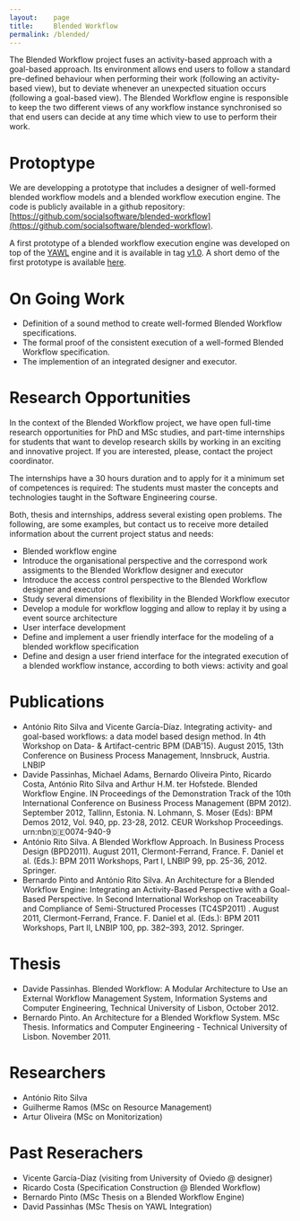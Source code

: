 ```yaml
---
layout:    page
title:     Blended Workflow
permalink: /blended/
---
```


The Blended Workflow project fuses an activity-based approach with a goal-based approach. Its environment allows end users to follow a standard pre-defined behaviour when performing their work (following an activity-based view), but to deviate whenever an unexpected situation occurs (following a goal-based view). The Blended Workflow engine is responsible to keep the two different views of any workflow instance synchronised so that end users can decide at any time which view to use to perform their work.

# Protoptype

We are developping a prototype that includes a designer of well-formed blended workflow models and a blended workflow execution engine. The code is publicly available in a github repository: [https://github.com/socialsoftware/blended-workflow](https://github.com/socialsoftware/blended-workflow).

A first prototype of a blended workflow execution engine was developed on top of the [YAWL](http://www.yawlfoundation.org/) engine and it is available in tag [v1.0](https://github.com/socialsoftware/blended-workflow/releases/tag/v1.0). A short demo of the first prototype is available [here](https://www.youtube.com/watch?v=Anb4kuXtBgc). 

# On Going Work

- Definition of a sound method to create well-formed Blended Workflow specifications.
- The formal proof of the consistent execution of a well-formed Blended Workflow specification.
- The implemention of an integrated designer and executor.

# Research Opportunities

In the context of the Blended Workflow project, we have open full-time research opportunities for PhD and MSc studies, and part-time internships for students that want to develop research skills by working in an exciting and innovative project. If you are interested, please, contact the project coordinator.

The internships have a 30 hours duration and to apply for it a minimum set of competences is required: The students must master the concepts and technologies taught in the Software Engineering course.

Both, thesis and internships, address several existing open problems. The following, are some examples, but contact us to receive more detailed information about the current project status and needs:

- Blended workflow engine
 - Introduce the organisational perspective and the correspond work assigments to the Blended Workflow designer and executor
 - Introduce the access control perspective to the Blended Workflow designer and executor
 - Study several dimensions of flexibility in the Blended Workflow executor
 - Develop a module for workflow logging and allow to replay it by using a event source architecture
- User interface development
 - Define and implement a user friendly interface for the modeling of a blended workflow specification
 - Define and design a user friend interface for the integrated execution of a blended workflow instance, according to both views: activity and goal

# Publications

- António Rito Silva and Vicente García-Díaz. Integrating activity- and goal-based workflows: a data model based design method. In 4th Workshop on Data- & Artifact-centric BPM (DAB’15). August 2015, 13th Conference on Business Process Management, Innsbruck, Austria. LNBIP
- Davide Passinhas, Michael Adams, Bernardo Oliveira Pinto, Ricardo Costa, António Rito Silva and Arthur H.M. ter Hofstede. Blended Workflow Engine. IN Proceedings of the Demonstration Track of the 10th International Conference on Business Process Management (BPM 2012). September 2012, Tallinn, Estonia. N. Lohmann, S. Moser (Eds): BPM Demos 2012, Vol. 940, pp. 23-28, 2012. CEUR Workshop Proceedings. urn:nbn:de:0074-940-9
- António Rito Silva. A Blended Workflow Approach. In Business Process Design (BPD2011). August 2011, Clermont-Ferrand, France. F. Daniel et al. (Eds.): BPM 2011 Workshops, Part I, LNBIP 99, pp. 25-36, 2012. Springer.
- Bernardo Pinto and António Rito Silva. An Architecture for a Blended Workflow Engine: Integrating an Activity-Based Perspective with a Goal-Based Perspective. In Second International Workshop on Traceability and Compliance of Semi-Structured Processes (TC4SP2011) . August 2011, Clermont-Ferrand, France. F. Daniel et al. (Eds.): BPM 2011 Workshops, Part II, LNBIP 100, pp. 382–393, 2012. Springer.

# Thesis

- Davide Passinhas. Blended Workflow: A Modular Architecture to Use an External Workflow Management System, Information Systems and Computer Engineering, Technical University of Lisbon, October 2012.
- Bernardo Pinto. An Architecture for a Blended Workflow System. MSc Thesis. Informatics and Computer Engineering - Technical University of Lisbon. November 2011.

# Researchers

- António Rito Silva
- Guilherme Ramos (MSc on Resource Management)
- Artur Oliveira (MSc on Monitorization)

# Past Reserachers

- Vicente García-Díaz (visiting from University of Oviedo @ designer)
- Ricardo Costa (Specification Construction @ Blended Workflow)
- Bernardo Pinto (MSc Thesis on a Blended Workflow Engine)
- David Passinhas (MSc Thesis on YAWL Integration)
